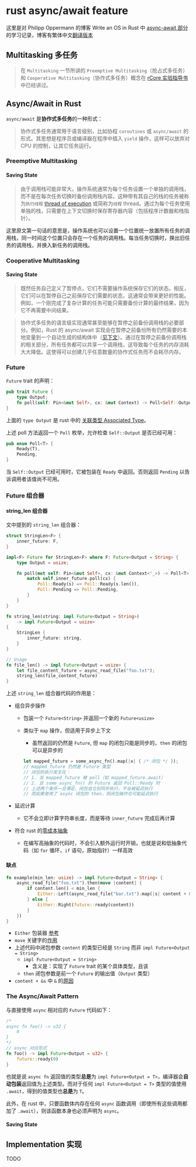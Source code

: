 # rust async/await feature

这里是对 Philipp Oppermann 的博客 Write an OS in Rust 中 [async-await 部分](https://os.phil-opp.com/async-await/)的学习记录，博客有繁体中文[翻译版本](https://os.phil-opp.com/zh-TW/async-await/)

## Multitasking 多任务

>在 ``Multitasking`` 一节所讲的 ``Preemptive Multitasking``（抢占式多任务）和 ``Cooperative Multitasking``（协作式多任务）概念在 [rCore 实验指导书](https://rcore-os.cn/rCore-Tutorial-Book-v3/chapter3/index.html)中已经讲过。

## Async/Await in Rust

``async/await`` 是**协作式多任务**的一种形式：

>协作式多任务通常用于语言级别，比如协程 ``coroutines`` 或 ``async/await`` 的形式。其思想是程序员或编译器在程序中插入 ``yield`` 操作，这样可以放弃对 CPU 的控制，让其它任务运行。

### Preemptive Multitasking

#### Saving State

>由于调用栈可能非常大，操作系统通常为每个任务设置一个单独的调用栈，而不是在每次任务切换时备份调用栈内容。这种带有其自己的栈的任务被称为``执行线程`` [thread of execution](https://en.wikipedia.org/wiki/Thread_(computing)) 或简称为``线程`` thread。通过为每个任务使用单独的栈，只需要在上下文切换时保存寄存器内容（包括程序计数器和栈指针）。

这里原文第一句话的意思是，操作系统也可以设置一个位置统一放置所有任务的调用栈，同一时间这个位置只会存在一个任务的调用栈。每当任务切换时，换出旧任务的调用栈，并换入新任务的调用栈。

### Cooperative Multitasking

#### Saving State

>既然任务自己定义了暂停点，它们不需要操作系统保存它们的状态。相反，它们可以在暂停自己之前保存它们需要的状态，这通常会带来更好的性能。例如，一个刚完成了复杂计算的任务可能只需要备份计算的最终结果，因为它不再需要中间结果。

>协作式多任务的语言级实现通常甚至能够在暂停之前备份调用栈的必要部分。例如，Rust 的 async/await 实现会在暂停之前备份所有仍然需要的本地变量到一个自动生成的结构体中（[见下文](#saving-state-2)）。通过在暂停之前备份调用栈的相关部分，所有任务都可以共享一个调用栈，这导致每个任务的内存消耗大大降低。这使得可以创建几乎任意数量的协作式任务而不会耗尽内存。

### Future

``Future`` trait 的声明：

```rust
pub trait Future {
    type Output;
    fn poll(self: Pin<&mut Self>, cx: &mut Context) -> Poll<Self::Output>;
}
```

上面的 ``type Output`` 是 rust 中的 [关联类型 Associated Type](../../rust-associated-type.md)。

上述 poll 方法返回一个 ``Poll`` 枚举，允许检查 ``Self::Output`` 是否已经可用：

```rust
pub enum Poll<T> {
    Ready(T),
    Pending,
}
```

当 ``Self::Output`` 已经可用时，它被包装在 ``Ready`` 中返回。否则返回 ``Pending`` 以告诉调用者该值尚不可用。

### Future 组合器

#### string_len 组合器

文中提到的 ``string_len`` 组合器：

```rust
struct StringLen<F> {
    inner_future: F,
}

impl<F> Future for StringLen<F> where F: Future<Output = String> {
    type Output = usize;

    fn poll(mut self: Pin<&mut Self>, cx: &mut Context<'_>) -> Poll<T> {
        match self.inner_future.poll(cx) {
            Poll::Ready(s) => Poll::Ready(s.len()),
            Poll::Pending => Poll::Pending,
        }
    }
}

fn string_len(string: impl Future<Output = String>)
    -> impl Future<Output = usize>
{
    StringLen {
        inner_future: string,
    }
}

// Usage
fn file_len() -> impl Future<Output = usize> {
    let file_content_future = async_read_file("foo.txt");
    string_len(file_content_future)
}
```

上述 ``string_len`` 组合器代码的作用是：

- 组合异步操作
    - 包装一个 ``Future<String>`` 并返回一个新的 ``Future<usize>``
    - 类似于 ``map`` 操作，但适用于异步上下文
        - 虽然返回的仍然是 ``Future``, 但 ``map`` 的闭包只能是同步的，``then`` 的闭包可以是异步的

        ```rust
        let mapped_future = some_async_fn().map(|x| { /* 闭包 */ });
        // mapped_future 仍然是 Future 类型
        // 闭包的执行发生在：
        // 1. 当 mapped_future 被 poll（如 mapped_future.await）
        // 2. 且 some_async_fn() 的 Future 返回 Poll::Ready 时
        // 上述两个条件一旦满足，闭包会立刻同步执行，不会被延迟执行
        // 而如果使用了 async 闭包的 then，则闭包操作也可能延迟执行
        ```

- 延迟计算
    - 它不会立即计算字符串长度，而是等待 ``inner_future`` 完成后再计算
- 符合 rust 的[零成本抽象](../../functional-programming-and-zero-cost-abstractions.md)
    - 在编写高抽象的代码时，不会引入额外运行时开销，也就是说和低抽象代码（如 ``for`` 循环，``if`` 语句，原始指针）一样高效

#### 缺点

```rust
fn example(min_len: usize) -> impl Future<Output = String> {
    async_read_file("foo.txt").then(move |content| {
        if content.len() < min_len {
            Either::Left(async_read_file("bar.txt").map(|s| content + &s))
        } else {
            Either::Right(future::ready(content))
        }
    })
}
```

- ``Either`` 包装器 [参考](./either-wrapper.md)
- ``move`` 关键字的[作用](../../rust-move.md)
- 上述代码中闭包参数 ``content`` 的类型已经是 ``String`` 而非 ``impl Future<Output = String>``
    - ``impl Future<Output = String>``
        - 含义是：实现了 ``Future`` trait 的某个具体类型，且该 
    - ``then`` 闭包参数是前一个 ``Future`` 的输出值（``Output`` 类型）
- ``content + &s`` 中 ``&`` 的[原因](../../rust-add-string-and-string-slice.md)

### The Async/Await Pattern

与直接使用 ``async`` 相对应的 ``Future`` 代码如下：

```rust
/*
async fn foo() -> u32 {
    0
}
*/
// async 对应形式
fn foo() -> impl Future<Output = u32> {
    future::ready(0)
}
```

也就是说 ``async fn`` 返回值的类型**总是**为 ``impl Future<Output = T>``，编译器会**自动包装**返回值为上述类型。而对于任何 ``impl Future<Output = T>`` 类型的值使用 ``.await``，得到的值类型也**总是**为 ``T``。

此外，在 rust 中，只要函数体内存在任何 ``async`` 函数调用（即使所有这些调用都加了 ``.await``），则该函数本身也必须声明为 ``async``。

#### Saving State



## Implementation 实现

TODO